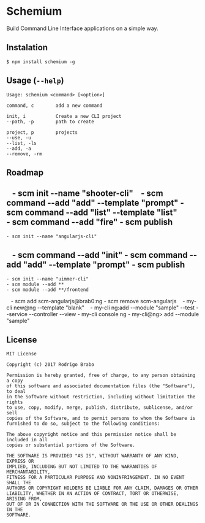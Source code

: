 Schemium
==============
Build Command Line Interface applications on a simple way.

## Instalation
    $ npm install schemium -g

## Usage (`--help`)
    Usage: schemium <command> [<option>]

    command, c        add a new command

    init, i           Create a new CLI project
    --path, -p        path to create

    project, p        projects
    --use, -u
    --list, -ls
    --add, -a
    --remove, -rm

## Roadmap
    - scm init --name "shooter-cli"
    - scm command --add "add" --template "prompt"
    - scm command --add "list" --template "list"   
    - scm command --add "fire"
    - scm publish    
-----------------------------------------------------------    
    - scm init --name "angularjs-cli"
    - scm command --add "init"
    - scm command --add "add" --template "prompt"
    - scm publish
-----------------------------------------------------------
    - scm init --name "uimmer-cli"
    - scm module --add **
    - scm module --add **/frontend
    - scm add scm-angularjs@brab0:ng
    - scm remove scm-angularjs
    - my-cli new@ng --template "blank"
    - my-cli ng:add --module "sample" --test --service --controller --view
    - my-cli console ng
    - my-cli@ng> add  --module "sample"

## License
```
MIT License

Copyright (c) 2017 Rodrigo Brabo

Permission is hereby granted, free of charge, to any person obtaining a copy
of this software and associated documentation files (the "Software"), to deal
in the Software without restriction, including without limitation the rights
to use, copy, modify, merge, publish, distribute, sublicense, and/or sell
copies of the Software, and to permit persons to whom the Software is
furnished to do so, subject to the following conditions:

The above copyright notice and this permission notice shall be included in all
copies or substantial portions of the Software.

THE SOFTWARE IS PROVIDED "AS IS", WITHOUT WARRANTY OF ANY KIND, EXPRESS OR
IMPLIED, INCLUDING BUT NOT LIMITED TO THE WARRANTIES OF MERCHANTABILITY,
FITNESS FOR A PARTICULAR PURPOSE AND NONINFRINGEMENT. IN NO EVENT SHALL THE
AUTHORS OR COPYRIGHT HOLDERS BE LIABLE FOR ANY CLAIM, DAMAGES OR OTHER
LIABILITY, WHETHER IN AN ACTION OF CONTRACT, TORT OR OTHERWISE, ARISING FROM,
OUT OF OR IN CONNECTION WITH THE SOFTWARE OR THE USE OR OTHER DEALINGS IN THE
SOFTWARE.

```
